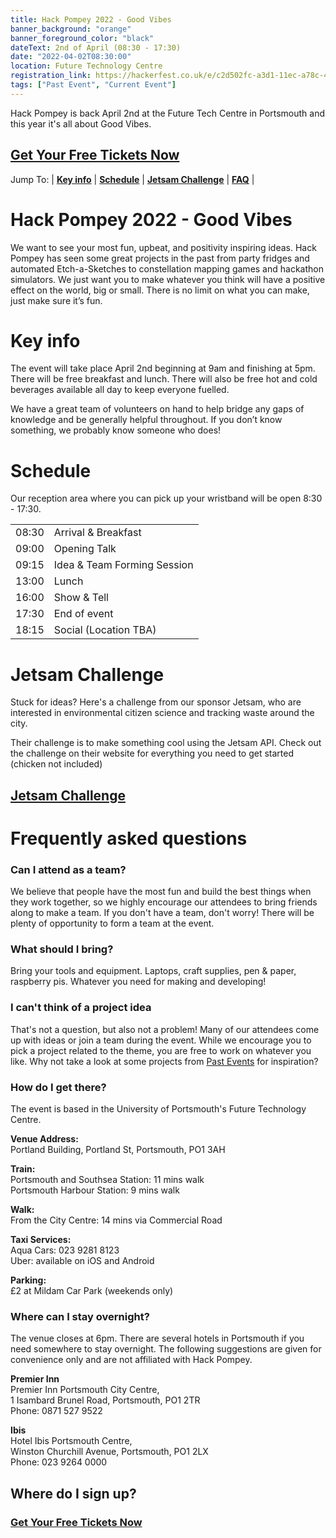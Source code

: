 ```yaml
---
title: Hack Pompey 2022 - Good Vibes
banner_background: "orange"
banner_foreground_color: "black"
dateText: 2nd of April (08:30 - 17:30)
date: "2022-04-02T08:30:00"
location: Future Technology Centre
registration_link: https://hackerfest.co.uk/e/c2d502fc-a3d1-11ec-a78c-4350aa8f16d9
tags: ["Past Event", "Current Event"]
---
```


Hack Pompey is back April 2nd at the Future Tech Centre in Portsmouth and this year it's all about Good Vibes.

## <a href="https://hackerfest.co.uk/e/c2d502fc-a3d1-11ec-a78c-4350aa8f16d9" target="_blank" rel="noopener noreferrer">**Get Your Free Tickets Now**</a>

Jump To:
| [**Key info**](#info)
| [**Schedule**](#schedule)
| [**Jetsam Challenge**](#jetsam)
| [**FAQ**](#faq)
|

# Hack Pompey 2022 - Good Vibes

We want to see your most fun, upbeat, and positivity inspiring ideas. Hack Pompey has seen some great projects in the past from party fridges and automated Etch-a-Sketches to constellation mapping games and hackathon simulators. We just want you to make whatever you think will have a positive effect on the world, big or small. There is no limit on what you can make, just make sure it’s fun.

# Key info <a name="info"></a>

The event will take place April 2nd beginning at 9am and finishing at 5pm. There will be free breakfast and lunch. There will also be free hot and cold beverages available all day to keep everyone fuelled.

We have a great team of volunteers on hand to help bridge any gaps of knowledge and be generally helpful throughout. If you don’t know something, we probably know someone who does!

# Schedule <a name="schedule"></a>

Our reception area where you can pick up your wristband will be open 8:30 - 17:30.

|       |                             |
| ----- | --------------------------- |
| 08:30 | Arrival & Breakfast         |
| 09:00 | Opening Talk                |
| 09:15 | Idea & Team Forming Session |
| 13:00 | Lunch                       |
| 16:00 | Show & Tell                 |
| 17:30 | End of event                |
| 18:15 | Social (Location TBA)       |

# Jetsam Challenge <a name="jetsam"></a>

Stuck for ideas? Here's a challenge from our sponsor Jetsam, who are interested in environmental citizen science and tracking waste around the city.

Their challenge is to make something cool using the Jetsam API. Check out the challenge on their website for everything you need to get started (chicken not included)

## <a href="https://jetsam.tech/challenges/hack-pompey-10" target="_blank" rel="noopener noreferrer">**Jetsam Challenge**</a>

# Frequently asked questions <a name="faq"></a>

### Can I attend as a team?

We believe that people have the most fun and build the best things when they work together, so we highly encourage our attendees to bring friends along to make a team. If you don't have a team, don't worry! There will be plenty of opportunity to form a team at the event.

### What should I bring?

Bring your tools and equipment. Laptops, craft supplies, pen & paper, raspberry pis. Whatever you need for making and developing!

### I can't think of a project idea

That's not a question, but also not a problem! Many of our attendees come up with ideas or join a team during the event.
While we encourage you to pick a project related to the theme, you are free to work on whatever you like.
Why not take a look at some projects from [Past Events](/events) for inspiration?

### How do I get there?

The event is based in the University of Portsmouth's Future Technology Centre.

**Venue Address:**  
Portland Building,
Portland St,
Portsmouth,
PO1 3AH

**Train:**  
Portsmouth and Southsea Station: 11 mins walk  
Portsmouth Harbour Station: 9 mins walk

**Walk:**  
From the City Centre: 14 mins via Commercial Road

**Taxi Services:**  
Aqua Cars: 023 9281 8123  
Uber: available on iOS and Android

**Parking:**  
£2 at Mildam Car Park (weekends only)

### Where can I stay overnight?

The venue closes at 6pm. There are several hotels in Portsmouth if you need somewhere to stay overnight.
The following suggestions are given for convenience only and are not affiliated with Hack Pompey.

**Premier Inn**  
Premier Inn Portsmouth City Centre,  
1 Isambard Brunel Road,
Portsmouth,
PO1 2TR  
Phone: 0871 527 9522

**Ibis**  
Hotel Ibis Portsmouth Centre,  
Winston Churchill Avenue,
Portsmouth,
PO1 2LX  
Phone: 023 9264 0000

## Where do I sign up?

### <a href="https://hackerfest.co.uk/e/c2d502fc-a3d1-11ec-a78c-4350aa8f16d9" target="_blank" rel="noopener noreferrer">**Get Your Free Tickets Now**</a>

<!--
For announcements and future events <a href="http://eepurl.com/glFL6H" target="_blank" rel="noopener noreferrer">**Join our mailing list**</a>.
-->
